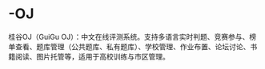 # -OJ
桂谷OJ（GuiGu OJ）：中文在线评测系统。支持多语言实时判题、竞赛参与、榜单查看、题库管理（公共题库、私有题库）、学校管理、作业布置、论坛讨论、书籍阅读、图片托管等，适用于高校训练与市区管理。

